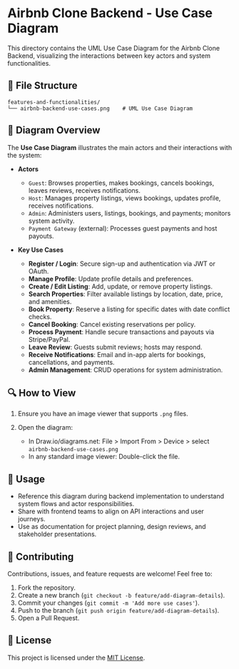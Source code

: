 # Airbnb Clone Backend - Use Case Diagram

This directory contains the UML Use Case Diagram for the Airbnb Clone Backend, visualizing the interactions between key actors and system functionalities.

## 📂 File Structure

```
features-and-functionalities/
└── airbnb-backend-use-cases.png    # UML Use Case Diagram
```

## 📝 Diagram Overview

The **Use Case Diagram** illustrates the main actors and their interactions with the system:

* **Actors**

  * `Guest`: Browses properties, makes bookings, cancels bookings, leaves reviews, receives notifications.
  * `Host`: Manages property listings, views bookings, updates profile, receives notifications.
  * `Admin`: Administers users, listings, bookings, and payments; monitors system activity.
  * `Payment Gateway` (external): Processes guest payments and host payouts.

* **Key Use Cases**

  * **Register / Login**: Secure sign-up and authentication via JWT or OAuth.
  * **Manage Profile**: Update profile details and preferences.
  * **Create / Edit Listing**: Add, update, or remove property listings.
  * **Search Properties**: Filter available listings by location, date, price, and amenities.
  * **Book Property**: Reserve a listing for specific dates with date conflict checks.
  * **Cancel Booking**: Cancel existing reservations per policy.
  * **Process Payment**: Handle secure transactions and payouts via Stripe/PayPal.
  * **Leave Review**: Guests submit reviews; hosts may respond.
  * **Receive Notifications**: Email and in-app alerts for bookings, cancellations, and payments.
  * **Admin Management**: CRUD operations for system administration.

## 🔍 How to View

1. Ensure you have an image viewer that supports `.png` files.
2. Open the diagram:

   * In Draw\.io/diagrams.net: File > Import From > Device > select `airbnb-backend-use-cases.png`
   * In any standard image viewer: Double-click the file.

## 🚀 Usage

* Reference this diagram during backend implementation to understand system flows and actor responsibilities.
* Share with frontend teams to align on API interactions and user journeys.
* Use as documentation for project planning, design reviews, and stakeholder presentations.

## 🤝 Contributing

Contributions, issues, and feature requests are welcome! Feel free to:

1. Fork the repository.
2. Create a new branch (`git checkout -b feature/add-diagram-details`).
3. Commit your changes (`git commit -m 'Add more use cases'`).
4. Push to the branch (`git push origin feature/add-diagram-details`).
5. Open a Pull Request.

## 📄 License

This project is licensed under the [MIT License](LICENSE).
